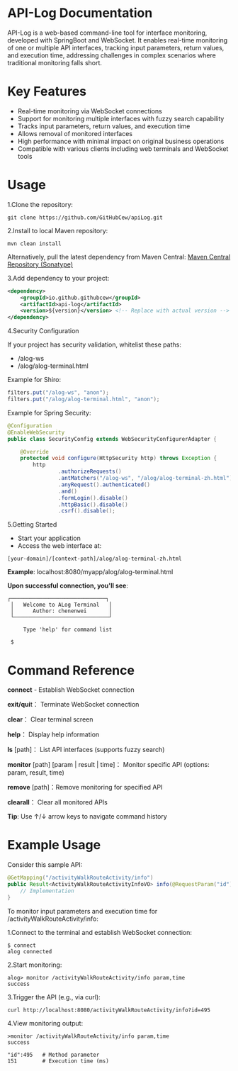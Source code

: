 # API-Log Documentation
API-Log is a web-based command-line tool for interface monitoring, developed with SpringBoot and WebSocket. It enables real-time monitoring of one or multiple API interfaces, tracking input parameters, return values, and execution time, addressing challenges in complex scenarios where traditional monitoring falls short.


# Key Features
- Real-time monitoring via WebSocket connections
- Support for monitoring multiple interfaces with fuzzy search capability
- Tracks input parameters, return values, and execution time
- Allows removal of monitored interfaces
- High performance with minimal impact on original business operations
- Compatible with various clients including web terminals and WebSocket tools

# Usage
1.Clone the repository:
```shell
git clone https://github.com/GitHubCew/apiLog.git
```

2.Install to local Maven repository:
```shell
mvn clean install
```

Alternatively, pull the latest dependency from Maven Central:
[Maven Central Repository (Sonatype)](https://central.sonatype.com/artifact/io.github.githubcew/api-log/)

3.Add dependency to your project:
```xml
<dependency>
    <groupId>io.github.githubcew</groupId>
    <artifactId>api-log</artifactId>
    <version>${version}</version> <!-- Replace with actual version -->
</dependency>
```

4.Security Configuration
  
If your project has security validation, whitelist these paths:

- /alog-ws
- /alog/alog-terminal.html

Example for Shiro:
```java
filters.put("/alog-ws", "anon");
filters.put("/alog/alog-terminal.html", "anon");
```
Example for Spring Security:
```java
@Configuration
@EnableWebSecurity
public class SecurityConfig extends WebSecurityConfigurerAdapter {

    @Override
    protected void configure(HttpSecurity http) throws Exception {
        http
                .authorizeRequests()
                .antMatchers("/alog-ws", "/alog/alog-terminal-zh.html").permitAll()
                .anyRequest().authenticated()
                .and()
                .formLogin().disable()
                .httpBasic().disable()
                .csrf().disable();

```

5.Getting Started
   
- Start your application
- Access the web interface at:

```shell
[your-domain]/[context-path]/alog/alog-terminal-zh.html
```

**Example**: localhost:8080/myapp/alog/alog-terminal.html

**Upon successful connection, you'll see**:

```shell
┌──────────────────────────────┐
 │   Welcome to ALog Terminal   │
 │      Author: chenenwei       │
 └──────────────────────────────┘

     Type 'help' for command list
 
 $
```

# Command Reference
**connect** - Establish WebSocket connection

**exit/qui**t： Terminate WebSocket connection

**clear**： Clear terminal screen

**help**： Display help information

**ls** [path]： List API interfaces (supports fuzzy search)

**monitor** [path] [param | result | time]： Monitor specific API (options: param, result, time)

**remove** [path]：Remove monitoring for specified API

**clearall**： Clear all monitored APIs

**Tip**: Use ↑/↓ arrow keys to navigate command history

# Example Usage

Consider this sample API:
```java
@GetMapping("/activityWalkRouteActivity/info")
public Result<ActivityWalkRouteActivityInfoVO> info(@RequestParam("id") Long id) {
    // Implementation
}

```

To monitor input parameters and execution time for /activityWalkRouteActivity/info:

1.Connect to the terminal and establish WebSocket connection:
```shell
$ connect
alog connected
```

2.Start monitoring:
```shell
alog> monitor /activityWalkRouteActivity/info param,time
success
```
3.Trigger the API (e.g., via curl):
```shell
curl http://localhost:8080/activityWalkRouteActivity/info?id=495
```

4.View monitoring output:
```text
>monitor /activityWalkRouteActivity/info param,time
success

"id":495   # Method parameter
151        # Execution time (ms)
```